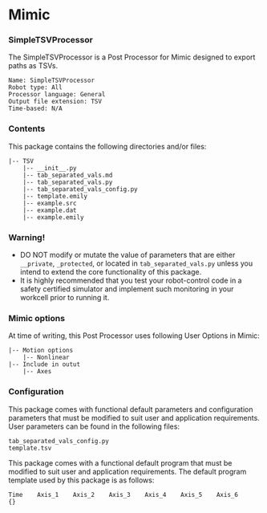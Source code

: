 # Mimic

### SimpleTSVProcessor

The SimpleTSVProcessor is a Post Processor for Mimic designed to export paths as TSVs.

```
Name: SimpleTSVProcessor
Robot type: All
Processor language: General
Output file extension: TSV
Time-based: N/A
```


### Contents

This package contains the following directories and/or files:

```
|-- TSV
    |-- __init__.py
    |-- tab_separated_vals.md
    |-- tab_separated_vals.py
    |-- tab_separated_vals_config.py
    |-- template.emily
    |-- example.src
    |-- example.dat
    |-- example.emily
```


### Warning!

- DO NOT modify or mutate the value of parameters that are either `__private`,
  `_protected`, or located in `tab_separated_vals.py` unless you intend to extend the core
  functionality of this package.
- It is highly recommended that you test your robot-control code in a safety
  certified simulator and implement such monitoring in your workcell prior to
  running it.


### Mimic options

At time of writing, this Post Processor uses following User Options in Mimic:

```
|-- Motion options
    |-- Nonlinear
|-- Include in outut
    |-- Axes
```


### Configuration

This package comes with functional default parameters and configuration
parameters that must be modified to suit user and application requirements.
User parameters can be found in the following files:

```
tab_separated_vals_config.py
template.tsv
```

This package comes with a functional default program that must be modified to
suit user and application requirements.
The default program template used by this package is as follows:

```
Time    Axis_1    Axis_2    Axis_3    Axis_4    Axis_5    Axis_6
{}
```


#

